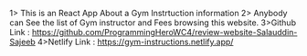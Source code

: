 1> This is an React App About a Gym Instrtuction information
2> Anybody can See the list of Gym instructor and Fees browsing this website.
3>Github Link : https://github.com/ProgrammingHeroWC4/review-website-Salauddin-Sajeeb
4>Netlify Link : https://gym-instructions.netlify.app/
